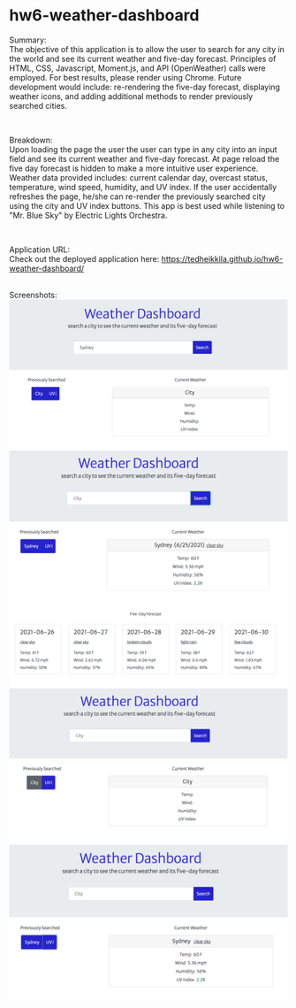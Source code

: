 # hw6-weather-dashboard

Summary:
<br>
The objective of this application is to allow the user to search for any city in the world and see its current weather and five-day forecast. Principles of HTML, CSS, Javascript, Moment.js, and API (OpenWeather) calls were employed. For best results, please render using Chrome. Future development would include: re-rendering the five-day forecast, displaying weather icons, and adding additional methods to render previously searched cities. 

<br>

Breakdown:
<br>
Upon loading the page the user the user can type in any city into an input field and see its current weather and five-day forecast. At page reload the five day forecast is hidden to make a more intuitive user experience. Weather data provided includes: current calendar day, overcast status, temperature, wind speed, humidity, and UV index. If the user accidentally refreshes the page, he/she can re-render the previously searched city using the city and UV index buttons. This app is best used while listening to "Mr. Blue Sky" by Electric Lights Orchestra. 

<br>

Application URL: 
<br>
Check out the deployed application here: https://tedheikkila.github.io/hw6-weather-dashboard/
<br>

<br>
Screenshots:
<br>
<img src = "./images/hw6-1.png">
<img src = "./images/hw6-2.png">
<img src = "./images/hw6-3.png">
<img src = "./images/hw6-4.png">
<img src = "./images/hw6-5.png">